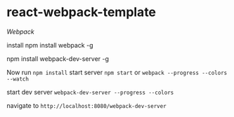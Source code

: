 react-webpack-template
======================

*Webpack*

install
npm install webpack -g

npm install webpack-dev-server -g

Now run `npm install`
start server
`npm start` or `webpack --progress --colors --watch`

start dev server `webpack-dev-server --progress --colors`

navigate to
`http://localhost:8080/webpack-dev-server`
